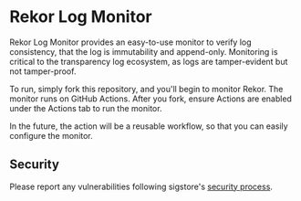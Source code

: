 # Rekor Log Monitor

Rekor Log Monitor provides an easy-to-use monitor to verify log consistency,
that the log is immutability and append-only. Monitoring is critical to
the transparency log ecosystem, as logs are tamper-evident but not tamper-proof.

To run, simply fork this repository, and you'll begin to monitor Rekor. The monitor
runs on GitHub Actions. After you fork, ensure Actions are enabled under the Actions
tab to run the monitor.

In the future, the action will be a reusable workflow, so that you can easily configure
the monitor.

## Security

Please report any vulnerabilities following sigstore's [security process](https://github.com/sigstore/.github/blob/main/SECURITY.md).
